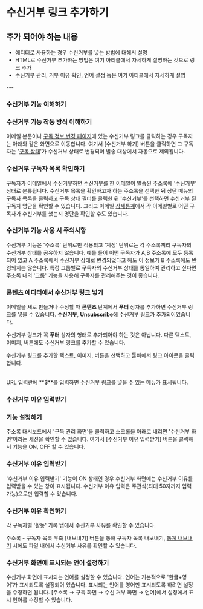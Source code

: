 # 수신거부 링크 추가하기

## 추가 되어야 하는 내용

* 에디터로 사용하는 경우 수신거부를 넣는 방법에 대해서 설명
* HTML로 수신거부  추가하는 방법은 여기 아티클에서 자세하게 설명하는 것으로 링크 추가
* 수신거부 관리, 거부 이유 확인, 언어 설정 등은 여기 아티클에서 자세하게 설명

\---

### 수신거부 기능 이해하기 <a href="#h_2055ad7d04" id="h_2055ad7d04"></a>

### 수신거부 기능 작동 방식 이해하기 <a href="#h_c0bbff259a" id="h_c0bbff259a"></a>

이메일 본문이나 [구독 정보 변경 페이지](https://help.stibee.com/hc/ko/articles/4756469564047)에 있는 수신거부 링크를 클릭하는 경우 구독자는 아래와 같은 화면으로 이동합니다. 여기서 \[수신거부 하기] 버튼을 클릭하면 그 구독자는 '[구독 상태](https://help.stibee.com/hc/ko/articles/4756514418063)'가 수신거부 상태로 변경되며 발송 대상에서 자동으로 제외됩니다.

### &#x20;수신거부 구독자 목록 확인하기 <a href="#h_4854aebca7" id="h_4854aebca7"></a>

구독자가 이메일에서 수신거부하면 수신거부를 한 이메일이 발송된 주소록에 '수신거부' 상태로 분류됩니다. 수신거부 목록을 확인하고자 하는 주소록을 선택한 뒤 상단 메뉴의 구독자 목록을 클릭하고 구독 상태 필터를 클릭한 뒤 '수신거부'를 선택하면 수신거부 된 구독자 명단을 확인할 수 있습니다. 그리고 이메일 [상세통계](https://help.stibee.com/hc/ko/articles/4756494674319)에서 각 이메일별로 어떤 구독자가 수신거부를 했는지 명단을 확인할 수도 있습니다.

### 수신거부 기능 사용 시 주의사항 <a href="#h_744c2fd03e" id="h_744c2fd03e"></a>

수신거부 기능은 '주소록' 단위로만 적용되고 '계정' 단위로는 각 주소록끼리 구독자의 수신거부 상태를 공유하지 않습니다. 예를 들어 어떤 구독자가 A,B 주소록에 모두 등록되어 있고 A 주소록에서 수신거부 상태로 변경되었다고 해도 이 정보가 B 주소록에도 반영되지는 않습니다. 특정 그룹별로 구독자의 수신거부 상태를 통일하여 관리하고 싶다면 주소록 내의 '[그룹](https://help.stibee.com/hc/ko/articles/4756567819791)' 기능을 사용해 구독자를 관리해주는 것이 좋습니다.

### &#x20;콘텐츠 에디터에서 수신거부 링크 넣기 <a href="#h_ae2d2b0813" id="h_ae2d2b0813"></a>

이메일을 새로 만들거나 수정할 때 **콘텐츠** 단계에서 **푸터** 상자를 추가하면 수신거부 링크를 넣을 수 있습니다. **수신거부**, **Unsubscribe**에 수신거부 링크가 추가되어있습니다.

수신거부 링크가 꼭 **푸터** 상자의 형태로 추가되어야 하는 것은 아닙니다. 다른 텍스트, 이미지, 버튼에도 수신거부 링크를 추가할 수 있습니다.

수신거부 링크를 추가할 텍스트, 이미지, 버튼을 선택하고 툴바에서 링크 아이콘을 클릭합니다.

\
URL 입력란에 **$**를 입력하면 수신거부 링크를 넣을 수 있는 메뉴가 표시됩니다.

### &#x20; <a href="#h_99886c447f" id="h_99886c447f"></a>

### &#x20;수신거부 이유 입력받기 <a href="#h_50529e632a" id="h_50529e632a"></a>

### 기능 설정하기 <a href="#h_8a70a83762" id="h_8a70a83762"></a>

주소록 대시보드에서 '구독 관리 화면'을 클릭하고 스크롤을 아래로 내리면 '수신거부 화면'이라는 세션을 확인할 수 있습니다. 여기서 \[수신거부 이유 입력받기] 버튼을 클릭해서 기능을 ON, OFF 할 수 있습니다.

### &#x20;수신거부 이유 입력받기 <a href="#h_c2c15d7dc0" id="h_c2c15d7dc0"></a>

'수신거부 이유 입력받기' 기능이 ON 상태인 경우 수신거부 화면에는 수신거부 이유를 입력받을 수 있는 창이 표시됩니다. 수신거부 이유 입력은 주관식(최대 50자까지 입력 가능)으로만 입력할 수 있습니다.

### &#x20;수신거부 이유 확인하기 <a href="#h_c816e182dc" id="h_c816e182dc"></a>

각 구독자별 '활동' 기록 탭에서 수신거부 사유를 확인할 수 있습니다.

주소록 - 구독자 목록 우측 \[내보내기] 버튼을 통해 구독자 목록 내보내기, [통계 내보내기](https://help.stibee.com/hc/ko/articles/4756459860111) 시에도 파일 내에서 수신거부 사유를 확인할 수 있습니다.

### 수신거부 화면에 표시되는 언어 설정하기 <a href="#h_01hgaf2jgtj77h3jbpjm6hxh4v" id="h_01hgaf2jgtj77h3jbpjm6hxh4v"></a>

수신거부 화면에 표시되는 언어를 설정할 수 있습니다. 언어는 기본적으로 '한글+영어'가 표시되도록 설정되어 있습니다. 표시되는 언어를 영어만 표시되도록 하려면 설정을 수정하면 됩니다. \[주소록 → 구독 화면 → 수신 거부 화면 → 언어]에서 설정에서 표시 언어를 수정할 수 있습니다.
